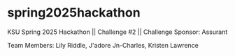 # spring2025hackathon
KSU Spring 2025 Hackathon || Challenge #2 || Challenge Sponsor: Assurant

Team Members: Lily Riddle, J'adore Jn-Charles, Kristen Lawrence